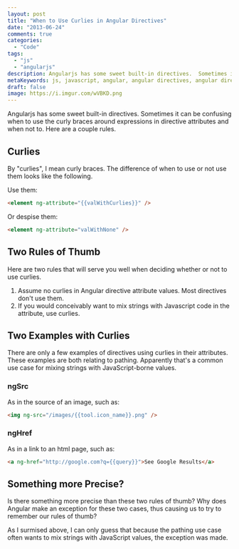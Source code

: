 ```yaml
---
layout: post
title: "When to Use Curlies in Angular Directives"
date: "2013-06-24"
comments: true
categories:
  - "Code"
tags:
  - "js"
  - "angularjs"
description: Angularjs has some sweet built-in directives.  Sometimes it can be confusing when to use the curly braces around expressions in directive attributes and when not to.  Here are a couple rules.
metaKeywords: js, javascript, angular, angular directives, angular direct curlies, curly braces
draft: false
image: https://i.imgur.com/wVBKD.png
---
```


Angularjs has some sweet built-in directives.  Sometimes it can be confusing when to use the curly braces around expressions in directive attributes and when not to.  Here are a couple rules.

<!--more-->

## Curlies

By "curlies", I mean curly braces.  The difference of when to use or not use them looks like the following.

Use them:

```html
<element ng-attribute="{{valWithCurlies}}" />
```

Or despise them:

```html
<element ng-attribute="valWithNone" />
```

## Two Rules of Thumb

Here are two rules that will serve you well when deciding whether or not to use curlies.

1. Assume no curlies in Angular directive attribute values.  Most directives don't use them.
2. If you would conceivably want to mix strings with Javascript code in the attribute, use curlies.

## Two Examples with Curlies

There are only a few examples of directives using curlies in their attributes.  These examples are both relating to pathing.  Apparently that's a common use case for mixing strings with JavaScript-borne values.

### ngSrc

As in the source of an image, such as:

```html
<img ng-src="/images/{{tool.icon_name}}.png" />
```

### ngHref

As in a link to an html page, such as:

```html
<a ng-href="http://google.com?q={{query}}">See Google Results</a>
```

## Something more Precise?

Is there something more precise than these two rules of thumb?  Why does Angular make an exception for these two cases, thus causing us to try to remember our rules of thumb?

As I surmised above, I can only guess that because the pathing use case often wants to mix strings with JavaScript values, the exception was made.
